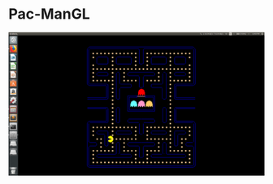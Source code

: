 # Pac-ManGL
![alt tag](https://github.com/anubhawbhalotia/Pac-ManGL/blob/master/screenshots/first%20commit.png)
